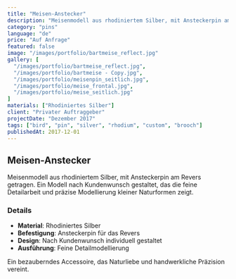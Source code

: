 ```yaml
---
title: "Meisen-Anstecker"
description: "Meisenmodell aus rhodiniertem Silber, mit Ansteckerpin am Revers getragen. Ein individuelles Modell nach Kundenwunsch gestaltet."
category: "pins"
language: "de"
price: "Auf Anfrage"
featured: false
image: "/images/portfolio/bartmeise_reflect.jpg"
gallery: [
  "/images/portfolio/bartmeise_reflect.jpg",
  "/images/portfolio/bartmeise - Copy.jpg",
  "/images/portfolio/meisenpin_seitlich.jpg",
  "/images/portfolio/meise_frontal.jpg",
  "/images/portfolio/meise_seitlich.jpg"
]
materials: ["Rhodiniertes Silber"]
client: "Privater Auftraggeber"
projectDate: "Dezember 2017"
tags: ["bird", "pin", "silver", "rhodium", "custom", "brooch"]
publishedAt: 2017-12-01
---
```


## Meisen-Anstecker

Meisenmodell aus rhodiniertem Silber, mit Ansteckerpin am Revers getragen. Ein Modell nach Kundenwunsch gestaltet, das die feine Detailarbeit und präzise Modellierung kleiner Naturformen zeigt.

### Details

- **Material**: Rhodiniertes Silber
- **Befestigung**: Ansteckerpin für das Revers
- **Design**: Nach Kundenwunsch individuell gestaltet
- **Ausführung**: Feine Detailmodellierung

Ein bezauberndes Accessoire, das Naturliebe und handwerkliche Präzision vereint.
